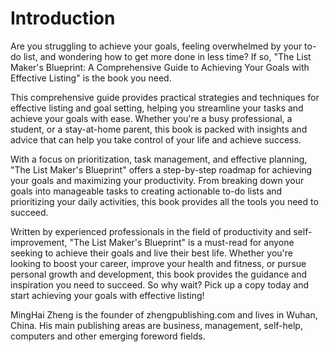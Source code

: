 # Introduction

Are you struggling to achieve your goals, feeling overwhelmed by your to-do list, and wondering how to get more done in less time? If so, "The List Maker's Blueprint: A Comprehensive Guide to Achieving Your Goals with Effective Listing" is the book you need.

This comprehensive guide provides practical strategies and techniques for effective listing and goal setting, helping you streamline your tasks and achieve your goals with ease. Whether you're a busy professional, a student, or a stay-at-home parent, this book is packed with insights and advice that can help you take control of your life and achieve success.

With a focus on prioritization, task management, and effective planning, "The List Maker's Blueprint" offers a step-by-step roadmap for achieving your goals and maximizing your productivity. From breaking down your goals into manageable tasks to creating actionable to-do lists and prioritizing your daily activities, this book provides all the tools you need to succeed.

Written by experienced professionals in the field of productivity and self-improvement, "The List Maker's Blueprint" is a must-read for anyone seeking to achieve their goals and live their best life. Whether you're looking to boost your career, improve your health and fitness, or pursue personal growth and development, this book provides the guidance and inspiration you need to succeed. So why wait? Pick up a copy today and start achieving your goals with effective listing!


MingHai Zheng is the founder of zhengpublishing.com and lives in Wuhan, China. His main publishing areas are business, management, self-help, computers and other emerging foreword fields.
